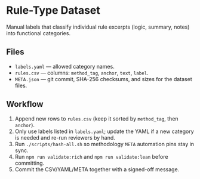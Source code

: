 # Rule-Type Dataset

Manual labels that classify individual rule excerpts (logic, summary, notes) into functional categories.

## Files
- `labels.yaml` — allowed category names.
- `rules.csv` — columns: `method_tag`, `anchor`, `text`, `label`.
- `META.json` — git commit, SHA-256 checksums, and sizes for the dataset files.

## Workflow
1. Append new rows to `rules.csv` (keep it sorted by `method_tag`, then `anchor`).
2. Only use labels listed in `labels.yaml`; update the YAML if a new category is needed and re-run reviewers by hand.
3. Run `./scripts/hash-all.sh` so methodology `META` automation pins stay in sync.
4. Run `npm run validate:rich` and `npm run validate:lean` before committing.
5. Commit the CSV/YAML/META together with a signed-off message.
